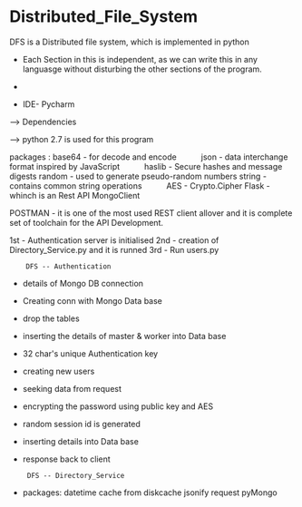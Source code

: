 # Distributed_File_System

DFS is a Distributed file system, which is implemented in python 

* Each Section in this is independent, as we can write this in any languasge without disturbing the other sections of the program.

*

* IDE- Pycharm

--> Dependencies

--> python 2.7 is used for this program

packages : base64 - for decode and encode 
           json   - data interchange format inspired by JavaScript
           haslib - Secure hashes and message digests
           random - used to generate pseudo-random numbers
           string - contains common string operations
           AES    - Crypto.Cipher
           Flask  - whinch is an Rest API
           MongoClient 
           
POSTMAN - it is one of the most used REST client allover and it is complete set of toolchain for the API Development.

1st - Authentication server is initialised
2nd - creation of Directory_Service.py and it is runned
3rd - Run users.py

        DFS -- Authentication
* details of Mongo DB connection
* Creating conn with Mongo Data base
* drop the tables
* inserting the details of master & worker into Data base
* 32 char's unique Authentication key
* creating new users
* seeking data from request
* encrypting the password using public key and AES
* random session id is generated
* inserting details into Data base
* response back to client 

       DFS -- Directory_Service
* packages: datetime
            cache from diskcache
            jsonify
            request
            pyMongo
            
     
